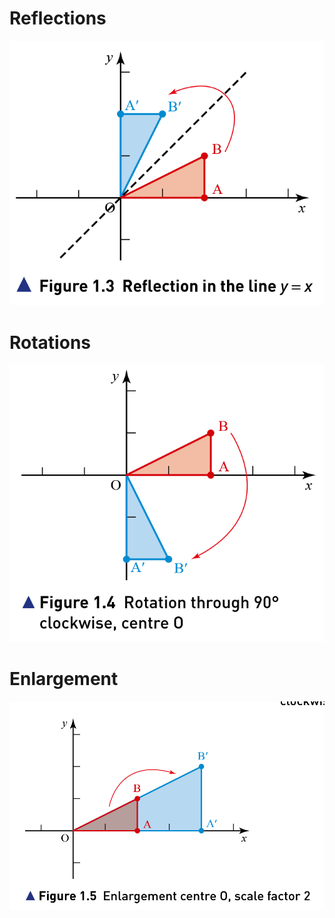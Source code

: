 # Reflections

![ Reflection](./Reflection.png)

# Rotations 

![Rotations](./Rotation.png)

# Enlargement 

![Enlargement](./Enlargement.png)